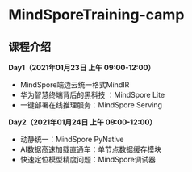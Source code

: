# MindSporeTraining-camp

## 课程介绍



**Day1（2021年01月23日 上午 09:00-12:00）**

- MindSpore端边云统一格式MindIR
- 华为智慧终端背后的黑科技 ：MindSpore Lite
- 一键部署在线推理服务：MindSpore Serving



**Day2（2021年01月24日 上午 09:00-12:00）**

- 动静统一：MindSpore PyNative
- AI数据高速加载直通车：单节点数据缓存模块
- 快速定位模型精度问题：MindSpore调试器
